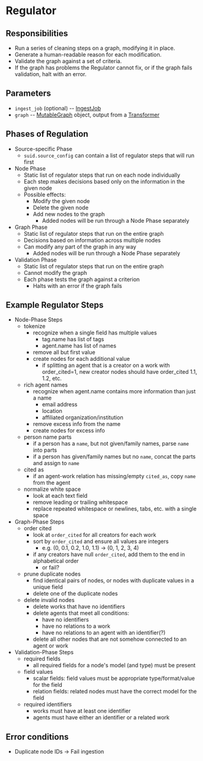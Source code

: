 # Regulator

## Responsibilities
* Run a series of cleaning steps on a graph, modifying it in place.
* Generate a human-readable reason for each modification.
* Validate the graph against a set of criteria.
* If the graph has problems the Regulator cannot fix, or if the graph fails validation, halt with an error.

## Parameters
* `ingest_job` (optional) -- [IngestJob](../Tables.md#IngestJob)
* `graph` -- [MutableGraph](./Graph.md) object, output from a [Transformer](./Transformer.md)

## Phases of Regulation
* Source-specific Phase
  * `suid.source_config` can contain a list of regulator steps that will run first
* Node Phase
  * Static list of regulator steps that run on each node individually
  * Each step makes decisions based only on the information in the given node
  * Possible effects:
    * Modify the given node
    * Delete the given node
    * Add new nodes to the graph
      * Added nodes will be run through a Node Phase separately
* Graph Phase
  * Static list of regulator steps that run on the entire graph
  * Decisions based on information across multiple nodes
  * Can modify any part of the graph in any way
    * Added nodes will be run through a Node Phase separately
* Validation Phase
  * Static list of regulator steps that run on the entire graph
  * Cannot modify the graph
  * Each phase tests the graph against a criterion
    * Halts with an error if the graph fails

## Example Regulator Steps
* Node-Phase Steps
  * tokenize
    * recognize when a single field has multiple values
      * tag.name has list of tags
      * agent.name has list of names
    * remove all but first value
    * create nodes for each additional value
        * if splitting an agent that is a creator on a work with order_cited=1, new creator nodes should have order_cited 1.1, 1.2, etc.
  * rich agent names
    * recognize when agent.name contains more information than just a name
      * email address
      * location
      * affiliated organization/institution
    * remove excess info from the name
    * create nodes for excess info
  * person name parts
    * if a person has a `name`, but not given/family names, parse `name` into parts
    * if a person has given/family names but no `name`, concat the parts and assign to `name`
  * cited as
    * if an agent-work relation has missing/empty `cited_as`, copy `name` from the agent
  * normalize white space
    * look at each text field
    * remove leading or trailing whitespace
    * replace repeated whitespace or newlines, tabs, etc. with a single space
* Graph-Phase Steps
  * order cited
    * look at `order_cited` for all creators for each work
    * sort by `order_cited` and ensure all values are integers
      * e.g. (0, 0.1, 0.2, 1.0, 1.1) -> (0, 1, 2, 3, 4)
    * if any creators have null `order_cited`, add them to the end in alphabetical order
      * or fail?
  * prune duplicate nodes
    * find identical pairs of nodes, or nodes with duplicate values in a unique field
    * delete one of the duplicate nodes
  * delete invalid nodes
    * delete works that have no identifiers
    * delete agents that meet all conditions:
      * have no identifiers
      * have no relations to a work
      * have no relations to an agent with an identifier(?)
    * delete all other nodes that are not somehow connected to an agent or work
* Validation-Phase Steps
  * required fields
    * all required fields for a node's model (and type) must be present
  * field values
    * scalar fields: field values must be appropriate type/format/value for the field
    * relation fields: related nodes must have the correct model for the field
  * required identifiers
    * works must have at least one identifier
    * agents must have either an identifier or a related work

## Error conditions
* Duplicate node IDs -> Fail ingestion
